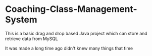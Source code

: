# Coaching-Class-Management-System

This is a basic drag and drop based Java project which can store and retrieve data from MySQL

It was made a long time ago didn't knew many things that time
